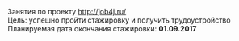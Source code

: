 Занятия по проекту http://job4j.ru/ <br />
Цель: успешно пройти стажировку и получить трудоустройство <br />
Планируемая дата окончания стажировки: <b>01.09.2017</b> <br />